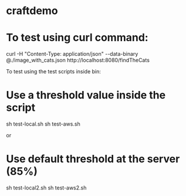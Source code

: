 # craftdemo

# To test using curl command:

curl -H "Content-Type: application/json" --data-binary @./image_with_cats.json http://localhost:8080/findTheCats

To test using the test scripts inside bin:

# Use a threshold value inside the script
sh test-local.sh
sh test-aws.sh

or 

# Use default threshold at the server (85%)
sh test-local2.sh
sh test-aws2.sh
